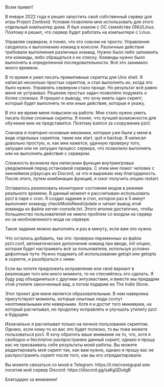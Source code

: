<p>Всем привет!</p>
<p>В январе 2022 года я решил запустить свой собственный сервер для игры Project Zomboid. Условия позволяли мне использовать для этого отдельный компьютер дома. Я был знаком с ОС семейства GNU/Linux. Поэтому я решил, что сервер будет работать на компьютере с Linux.</p>
<p>Управляя сервером, я понял, что это совсем не просто. Управление сводилось к выполнению команд в консоли. Различные действия требовали выполнения различных команд. Нужно было либо запомнить эти команды, либо обращаться к их списку. Команды нужно было выполнять в определенной последовательности. Всё это занимало много времени.</p>
<p>В то время я умел писать примитивные скрипты для Unix shell. Я написал несколько простых скриптов, и стал выполнять их, когда это было нужно. Управлять сервером стало проще. Но результат всё равно меня не устраивал. Решение простых задач позволяло подумать о более сложных. Я пришел к выводу, что хочу иметь один скрипт, который будет выполнять те или иные действия, которые я укажу.</p>
<p> В это же время меня повысили на работе. Мне стало нужно уметь писать более сложные скрипты. Я понял, что лучшей возможности для обучения мне не представится. Поэтому взялся за сооружение pzct.</p>
<p>Сначала я повторил основные механики, которые уже были у меня в виде отдельных скриптов, такие как start, quit и backup. Я написал довольно простую, и, как мне кажется, удачную проверку того, запущен или не запущен процесс сервера, что позволило выполнять или не выполнять действия с сервером.</p>
<p>Сложность возникла при написании функции внутриигровых уведомлений перед остановкой сервера. С этим мне помог человек с никнеймом joljaycups из Discord, за что я выражаю ему благодарность. После этого, путем комбинации функций, я смог получить опцию restart.</p>
<p>Оставалось реализовать мониторинг состояния модов в режиме реального времени. В данный момент я рассчитываю использовать pzct в паре с cron. Я создал задание в cron, которое раз в 5 минут выполняет команду checkModsNeedUpdate и читает вывод этой команды из файла server-console.txt. Этого вполне достаточно, чтобы большинство пользователей не имело проблем со входом на сервер из-за необновленного мода на сервере.</p>
<p>Такое задание можно выполнять и раз в минуту, если вам это нужно.</p>
<p>Что осталось добавить, так это: проверки переменных из файла pzct.conf, автоматическое дополнение команд при вводе, init опцию, которая будет настраивать всё за пользователя, используя условно дефолтные пути. Нужно подумать об использовании getopt или getopts в скрипте, и разобраться с ними.</p>
<p>Если вы хотите предложить исправление или свой вариант в реализации того или иного момента, то не стесняйтесь это сделать. Я буду рад объединиться с другими энтузиастами, и вместе мы придадим этой утилите законченный вид, а потом подарим ее The Indie Stone.</p>
<p>Этот проект для меня является образовательным. В нем наверняка присутствуют моменты, которые опытные люди сочтут неоптимальными или неверными. Хотя я и достиг того минимума, на который расчитывал, но продолжу исправлять и улучшать утилиту pzct в будущем.</p>
<p>Изначально я расчитывал только на личное пользование скриптом. Однако, если кому-то из вас это будет полезно, то вы тоже можете пользоваться pzct. Я хочу обратить ваше внимание на то, что, хотя я свободно и бесплатно распространяю данный скрипт, однако я прошу вас не присваивать себе результаты моей работы. Вы можете редактировать мой скрипт так, как вам нужно, однако я прошу вас не распространять скрипт после того, как вы его отредактировали.</p>
<p>Вы можете связаться со мной в Telegram: https://t.me/vsnegupal или посетив мой сервер Discord: https://discord.gg/saKgQDutgB</p>
<p>Благодарю за внимание!</p>